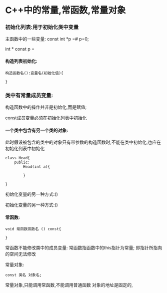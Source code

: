 # C++中的常量,常函数,常量对象

### 初始化列表:用于初始化类中变量
主函数中的一些变量:
const int *p =&num;
p=0;

int * const p =
#### 构造列表初始化:
```
构造函数名():变量名(初始化值){

}
```

### 类中有常量成员变量:
构造函数中的操作并非是初始化,而是赋值;

const成员变量必须在初始化列表中初始化
#### 一个类中包含有另一个类的对象:
此时假设被包含的类中的对象只有带参数的构造函数时,不能在类中初始化,也应在初始化列表中初始化

```
class Head{
    public:
        Head(int a){

        }

}
```

初始化变量的另一种方式:()

初始化变量的另一种方式:()

#### 常函数:

    void 常函数函数名 () const{
    
    }
常函数不能修改类中的成员变量:
常函数指函数中的this指针为常量;
即指针所指向的空间无法修改

常量对象:

    const 类名 对象名;

常量对象,只能调用常函数,不能调用普通函数
对象的地址是固定的,

